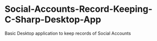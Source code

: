 # Social-Accounts-Record-Keeping-C-Sharp-Desktop-App
Basic Desktop application to keep records of Social Accounts

